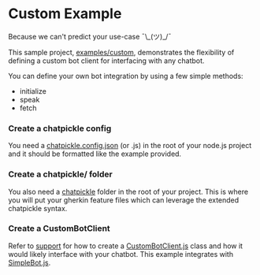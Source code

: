 # Custom Example

Because we can't predict your use-case ¯\\\_(ツ)\_/¯

This sample project, [examples/custom](./), demonstrates the flexibility of defining a custom bot client for interfacing with any chatbot.

You can define your own bot integration by using a few simple methods:
* initialize
* speak
* fetch

### Create a chatpickle config

You need a [chatpickle.config.json](chatpickle.config.json) (or .js) in the root of your node.js project and it should be formatted like the example provided.

### Create a chatpickle/ folder
You also need a [chatpickle](chatpickle) folder in the root of your project.  This is where you will put your gherkin feature files which can leverage the extended chatpickle syntax.

### Create a CustomBotClient

Refer to [support](chatpickle/support) for how to create a [CustomBotClient.js](chatpickle/support/CustomBotClient.js) class and how it would likely interface with your chatbot.  This example integrates with [SimpleBot.js](chatpickle/support/SimpleBot.js).